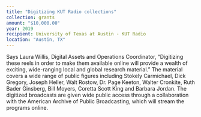 ```yaml
---
title: "Digitizing KUT Radio collections"
collection: grants
amount: "$10,000.00"
year: 2019
recipient: University of Texas at Austin - KUT Radio
location: "Austin, TX"
---
```


Says Laura Willis, Digital Assets and Operations Coordinator, “Digitizing these reels in order
to make them available online will provide a wealth of exciting, wide-ranging local and global
research material.” The material covers a wide range of public figures including Stokely
Carmichael, Dick Gregory, Joseph Heller, Walt Rostow, Dr. Page Keeton, Walter Cronkite,
Ruth Bader Ginsberg, Bill Moyers, Coretta Scott King and Barbara Jordan. The digitized
broadcasts are given wide public access through a collaboration with the American Archive of
Public Broadcasting, which will stream the programs online.